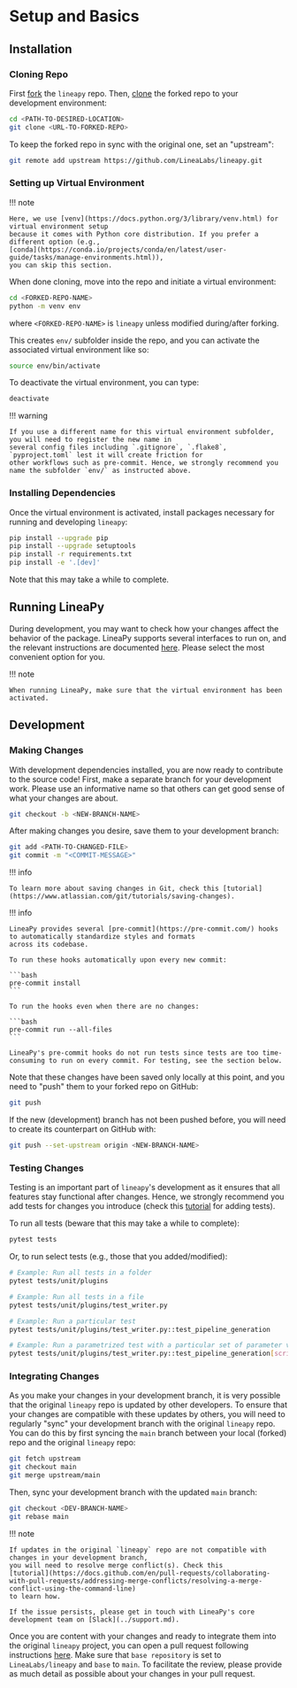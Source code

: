 # Setup and Basics

## Installation

### Cloning Repo

First [fork](https://docs.github.com/en/get-started/quickstart/fork-a-repo) the `lineapy` repo.
Then, [clone](https://docs.github.com/en/repositories/creating-and-managing-repositories/cloning-a-repository)
the forked repo to your development environment:

```bash
cd <PATH-TO-DESIRED-LOCATION>
git clone <URL-TO-FORKED-REPO>
```

To keep the forked repo in sync with the original one, set an "upstream":

```bash
git remote add upstream https://github.com/LineaLabs/lineapy.git
```

### Setting up Virtual Environment

!!! note

    Here, we use [venv](https://docs.python.org/3/library/venv.html) for virtual environment setup
    because it comes with Python core distribution. If you prefer a different option (e.g.,
    [conda](https://conda.io/projects/conda/en/latest/user-guide/tasks/manage-environments.html)),
    you can skip this section.

When done cloning, move into the repo and initiate a virtual environment:

```bash
cd <FORKED-REPO-NAME>
python -m venv env
```

where `<FORKED-REPO-NAME>` is `lineapy` unless modified during/after forking.

This creates `env/` subfolder inside the repo, and you can activate the associated virtual environment like so:

```bash
source env/bin/activate
```

To deactivate the virtual environment, you can type:

```bash
deactivate
```

!!! warning

    If you use a different name for this virtual environment subfolder, you will need to register the new name in
    several config files including `.gitignore`, `.flake8`, `pyproject.toml` lest it will create friction for
    other workflows such as pre-commit. Hence, we strongly recommend you name the subfolder `env/` as instructed above.

### Installing Dependencies

Once the virtual environment is activated, install packages necessary for running and developing `lineapy`:

```bash
pip install --upgrade pip
pip install --upgrade setuptools
pip install -r requirements.txt
pip install -e '.[dev]'
```

Note that this may take a while to complete.

## Running LineaPy

During development, you may want to check how your changes affect the behavior of the package.
LineaPy supports several interfaces to run on, and the relevant instructions are documented [here](../setup.md#running-lineapy).
Please select the most convenient option for you.

!!! note

    When running LineaPy, make sure that the virtual environment has been activated.

## Development

### Making Changes

With development dependencies installed, you are now ready to contribute to the source code!
First, make a separate branch for your development work. Please use an informative name so that
others can get good sense of what your changes are about.

```bash
git checkout -b <NEW-BRANCH-NAME>
```

After making changes you desire, save them to your development branch:

```bash
git add <PATH-TO-CHANGED-FILE>
git commit -m "<COMMIT-MESSAGE>"
```

!!! info

    To learn more about saving changes in Git, check this [tutorial](https://www.atlassian.com/git/tutorials/saving-changes).

!!! info

    LineaPy provides several [pre-commit](https://pre-commit.com/) hooks to automatically standardize styles and formats
    across its codebase.

    To run these hooks automatically upon every new commit:

    ```bash
    pre-commit install
    ```

    To run the hooks even when there are no changes:

    ```bash
    pre-commit run --all-files
    ```

    LineaPy's pre-commit hooks do not run tests since tests are too time-consuming to run on every commit. For testing, see the section below.

Note that these changes have been saved only locally at this point, and you need to "push" them to your forked repo on GitHub:

```bash
git push
```

If the new (development) branch has not been pushed before, you will need to create its counterpart on GitHub with:

```bash
git push --set-upstream origin <NEW-BRANCH-NAME>
```

### Testing Changes

Testing is an important part of `lineapy`'s development as it ensures that all features stay functional after changes.
Hence, we strongly recommend you add tests for changes you introduce (check this [tutorial](ADD-LINK) for adding tests).

To run all tests (beware that this may take a while to complete):

```bash
pytest tests
```

Or, to run select tests (e.g., those that you added/modified):

```bash
# Example: Run all tests in a folder
pytest tests/unit/plugins

# Example: Run all tests in a file
pytest tests/unit/plugins/test_writer.py

# Example: Run a particular test
pytest tests/unit/plugins/test_writer.py::test_pipeline_generation

# Example: Run a parametrized test with a particular set of parameter values
pytest tests/unit/plugins/test_writer.py::test_pipeline_generation[script_pipeline_a0_b0]
```

### Integrating Changes

As you make your changes in your development branch, it is very possible that the original `lineapy` repo is updated by other developers.
To ensure that your changes are compatible with these updates by others, you will need to regularly "sync" your development branch with the original
`lineapy` repo. You can do this by first syncing the `main` branch between your local (forked) repo and the original `lineapy` repo:

```bash
git fetch upstream
git checkout main
git merge upstream/main
```

Then, sync your development branch with the updated `main` branch:

```bash
git checkout <DEV-BRANCH-NAME>
git rebase main
```

!!! note

    If updates in the original `lineapy` repo are not compatible with changes in your development branch,
    you will need to resolve merge conflict(s). Check this
    [tutorial](https://docs.github.com/en/pull-requests/collaborating-with-pull-requests/addressing-merge-conflicts/resolving-a-merge-conflict-using-the-command-line)
    to learn how.

    If the issue persists, please get in touch with LineaPy's core development team on [Slack](../support.md).

Once you are content with your changes and ready to integrate them into the original `lineapy` project,
you can open a pull request following instructions [here](https://docs.github.com/en/pull-requests/collaborating-with-pull-requests/proposing-changes-to-your-work-with-pull-requests/creating-a-pull-request-from-a-fork).
Make sure that `base repository` is set to `LineaLabs/lineapy` and `base` to `main`. To facilitate the review,
please provide as much detail as possible about your changes in your pull request.
